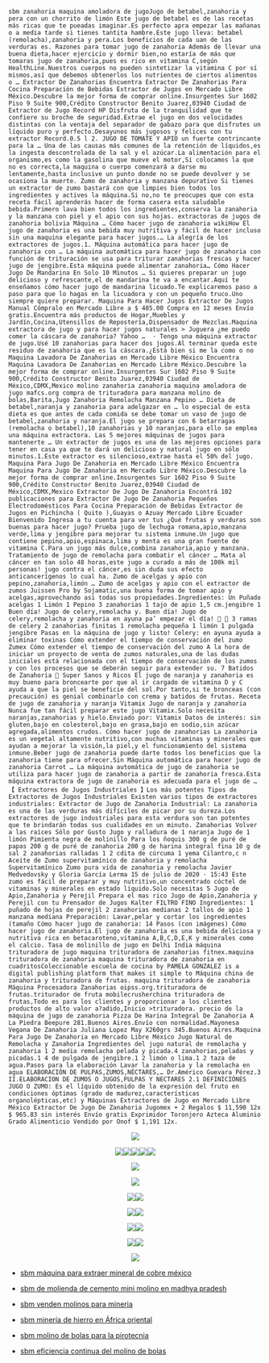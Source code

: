
```
sbm zanahoria maquina amoladora de jugoJugo de betabel,zanahoria y pera con un chorrito de limón Este jugo de betabel es de las recetas más ricas que te pueadas imaginar.Es perfecto apra empezar las mañanas o a media tarde si tienes tantita hambre.Este jugo lleva: betabel (remolacha),zanahoria y pera.Los beneficios de cada uan de las verduras es. Razones para tomar jugo de zanahoria Además de llevar una buena dieta,hacer ejercicio y dormir bien,no estaría de más que tomaras jugo de zanahoria,pues es rico en vitamina C,según HealthLine.Nuestros cuerpos no pueden sintetizar la vitamina C por sí mismos,así que debemos obtenerlos los nutrientes de ciertos alimentos o … Extractor De Zanahorias Encuentra Extractor De Zanahorias Para Cocina Preparación de Bebidas Extractor de Jugos en Mercado Libre México.Descubre la mejor forma de comprar online.Insurgentes Sur 1602 Piso 9 Suite 900,Crédito Constructor Benito Juarez,03940 Ciudad de Extractor de Jugo Record HP Disfruta de la tranquilidad que te confiere su broche de seguridad.Extrae el jugo en dos velocidades distintas con la ventaja del separador de gabazo para que disfrutes un líquido puro y perfecto.Desayunos más jugosos y felices con tu extractor Record.0.5 l 2. JUGO DE TOMATE Y APIO un fuerte contrincante para la … Una de las causas más comunes de la retención de líquidos,es la ingesta descontrolada de la sal y el azúcar.La alimentación para el organismo,es como la gasolina que mueve el motor,Si colocamos la que no es correcta,la maquina o cuerpo comenzará a darse mu lentamente,hasta inclusive un punto donde no se puede devolver y se ocasiona la muerte. Zumo de zanahoria y manzana depurativo Si tienes un extractor de zumo bastará con que limpies bien todos los ingredientes y actives la máquina.Si no,no te preocupes que con esta receta fácil aprenderás hacer de forma casera esta saludable bebida.Primero lava bien todos los ingredientes,conserva la zanahoria y la manzana con piel y el apio con sus hojas. extractoras de jugos de zanahoria bolivia Máquina … Cómo hacer jugo de zanahoria wikiHow El jugo de zanahoria es una bebida muy nutritiva y fácil de hacer incluso sin una maquina elegante para hacer jugos.… La alegría de los extractores de jugos.1. Máquina automática para hacer jugo de zanahoria con … La máquina automática para hacer jugo de zanahoria con función de trituración se usa para triturar zanahorias frescas y hacer jugo de jengibre.Esta máquina puede alimentar zanahoria… Cómo Hacer Jugo De Mandarina En Solo 10 Minutos … Si quieres preparar un jugo delicioso y refrescante,el de mandarina te va a encantar.Aquí te enseñamos cómo hacer jugo de mandarina licuado.Te explicaremos paso a paso para que lo hagas en la licuadora y con un pequeño truco.Uno siempre quiere preparar. Maquina Para Hacer Jugos Extractor De Jugos Manual Cómpralo en Mercado Libre a $ 485.00 Compra en 12 meses Envío gratis.Encuentra más productos de Hogar,Muebles y Jardín,Cocina,Utensillos de Repostería,Dispensador de Mezclas.Maquina extractora de jugo y para hacer jugos naturales > Juguera ¿me puedo comer la cáscara de zanahoria? Yahoo …  · Tengo una máquina extractor de jugo.Usé 10 zanahorias para hacer dos jugos.Al terminar queda este residuo de zanahoria que es la cáscara.¿Está bien si me la como o no Maquina Lavadora De Zanahorias en Mercado Libre México Encuentra Maquina Lavadora De Zanahorias en Mercado Libre México.Descubre la mejor forma de comprar online.Insurgentes Sur 1602 Piso 9 Suite 900,Crédito Constructor Benito Juarez,03940 Ciudad de México,CDMX,Mexico molino zanahoria zanahoria maquina amoladora de jugo mafcs.org compra de trituradora para manzana molino de bolas,Barita,Jugo Zanahoria Remolacha Manzana Pepino … Dieta de betabel,naranja y zanahoria para adelgazar en … lo especial de esta dieta es que antes de cada comida se debe tomar un vaso de jugo de betabel,zanahoria y naranja.El jugo se prepara con 6 betarragas (remolacha o betabel),10 zanahorias y 10 naranjas,para ello se emplea una máquina extractora. Las 5 mejores máquinas de jugos para mantenerte … Un extractor de jugos es una de las mejores opciones para tener en casa ya que te dará un delicioso y natural jugo en sólo minutos.1.Este extractor es silencioso,extrae hasta el 50% del jugo. Maquina Para Jugo De Zanahoria en Mercado Libre México Encuentra Maquina Para Jugo De Zanahoria en Mercado Libre México.Descubre la mejor forma de comprar online.Insurgentes Sur 1602 Piso 9 Suite 900,Crédito Constructor Benito Juarez,03940 Ciudad de México,CDMX,Mexico Extractor De Jugo De Zanahoria Encontrá 102 publicaciones para Extractor De Jugo De Zanahoria Pequeños Electrodomésticos Para Cocina Preparación de Bebidas Extractor de Jugos en Pichincha ( Quito ),Guayas o Azuay Mercado Libre Ecuador Bienvenido Ingresa a tu cuenta para ver tus ¿Qué frutas y verduras son buenas para hacer jugo? Prueba jugo de lechuga romana,apio,manzana verde,lima y jengibre para mejorar tu sistema inmune.Un jugo que contiene pepino,apio,espinaca,lima y menta es una gran fuente de vitamina C.Para un jugo más dulce,combina zanahoria,apio y manzana. Tratamiento de jugo de remolacha para combatir el cáncer … Mata al cáncer en tan solo 48 horas,este jugo a curado a más de 100k mil personas! jugo contra el cáncer,es sin duda sus efecto anticancerígenos lo cual ha. Zumo de acelgas y apio con pepino,zanahoria,limón … Zumo de acelgas y apio con el extractor de zumos Juissen Pro by Sojamatic,una buena forma de tomar apio y acelgas,aprovechando asi todas sus propiedades.Ingredientes: Un Puñado acelgas 1 Limón 1 Pepino 3 zanahorias 1 tajo de apio 1,5 cm.jengibre 1 Buen día! Jugo de celery,remolacha y. Buen día! Jugo de celery,remolacha y zanahoria en ayuna pa’ empezar el día! 🥕 🍋 3 ramas de celery 2 zanahorias finitas 1 remolacha pequeña 1 limón 1 pulgada jengibre Pasas en la máquina de jugo y listo! Celery: en ayuna ayuda a eliminar toxinas Cómo extender el tiempo de conservación del zumo Zumex Cómo extender el tiempo de conservación del zumo A la hora de iniciar un proyecto de venta de zumos naturales,una de las dudas iniciales está relacionada con el tiempo de conservación de los zumos y con los procesos que se deberán seguir para extender su. 7 Batidos de Zanahoria 🥕 Super Sanos y Ricos El jugo de naranja y zanahoria es muy bueno para broncearte por que al ir cargado de vitamina D y C ayuda a que la piel se beneficie del sol.Por tanto,si te bronceas (con precaución) es genial combinarlo con crema y batidos de frutas. Receta de jugo de zanahoria y naranja Vitamix Jugo de naranja y zanahoria Nunca fue tan fácil preparar este jugo Vitamix.Solo necesita naranjas,zanahorias y hielo.Enviado por: Vitamix Datos de interés: sin gluten,bajo en colesterol,bajo en grasa,bajo en sodio,sin azúcar agregada,alimentos crudos. Cómo hacer jugo de zanahorias La zanahoria es un vegetal altamente nutritivo,con muchas vitaminas y minerales que ayudan a mejorar la visión,la piel,y el funcionamiento del sistema inmune.Beber jugo de zanahoria puede darte todos los beneficios que la zanahoria tiene para ofrecer.Sin Máquina automática para hacer jugo de zanahoria Carrot … La máquina automática de jugo de zanahoria se utiliza para hacer jugo de zanahoria a partir de zanahoria fresca.Esta máquina extractora de jugo de zanahoria es adecuada para el jugo de … 【 Extractores de Jugos Industriales 】Los más potentes Tipos de Extractores de Jugos Industriales Existen varios tipos de extractores industriales: Extractor de Jugo de Zanahoria Industrial: La zanahoria es una de las verduras más difíciles de picar por su dureza.Los extractores de jugo industriales para esta verdura son tan potentes que te brindarán todas sus cualidades en un minuto. Zanahorias Volver a las raíces Sólo por Gusto Jugo y ralladura de 1 naranja Jugo de 1 limón Pimienta negra de molinillo Para los ñoquis 300 g de puré de papas 200 g de puré de zanahoria 200 g de harina integral fina 10 g de sal 2 zanahorias ralladas 1 2 cdita de cúrcuma 1 yema Cilantro,c n Aceite de Zumo supervitamínico de zanahoria y remolacha Supervitamínico Zumo pura vida de zanahoria y remolacha Javier Medvedovsky y Gloria García Lerma 15 de julio de 2020 · 15:43 Este zumo es fácil de preparar y muy nutritivo,un concentrado cóctel de vitaminas y minerales en estado líquido.Solo necesitas 5 Jugo de Apio,Zanahoria y Perejil Prepara el mas rico Jugo de Apio,Zanahoria y Perejil con tu Prensador de Jugos Kalter FILTRO FINO Ingredientes: 1 puñado de hojas de perejil 2 zanahorias medianas 2 tallos de apio 1 manzana mediana Preparación: Lavar,pelar y cortar los ingredientes (tamaño Cómo hacer jugo de zanahoria: 14 Pasos (con imágenes) Cómo hacer jugo de zanahoria.El jugo de zanahoria es una bebida deliciosa y nutritiva rica en betacaroteno,vitamina A,B,C,D,E,K y minerales como el calcio. Tasa de molinillo de jugo en Delhi India máquina trituradora de jugo maquina trituradora de zanahorias fitnex.maquina trituradora de zanahoria maquina trituradora de zanahoria en cuadritosColeccionable escuela de cocina by PAMELA GONZALEZ is a digital publishing platform that makes it simple to Máquina china de zanahoria y trituradora de frutas. maquina trituradora de zanahoria Máquina Procesadora Zanahorias oipss.org.trituradora de frutas.triturador de fruta mobilecrusherchina trituradora de frutas,Todo es para los clientes y proporcionar a los clientes productos de alto valor a?adido,Inicio >trituradora. precio de la máquina de jugo de zanahoria Pizza De Harina Integral De Zanahoria A La Piedra Beepure 281.Buenos Aires.Envío con normalidad.Mayonesa Vegana De Zanahoria Juliana Lopez May X260grs 345.Buenos Aires.Maquina Para Jugo De Zanahoria en Mercado Libre México Jugo Natural de Remolacha y Zanahoria Ingredientes del jugo natural de remolacha y zanahoria 1 2 media remolacha pelada y picada.4 zanahorias,peladas y picadas.1 4 de pulgada de jengibre.1 2 limón o lima.1 2 taza de agua.Pasos para la elaboración Lavar la zanahoria y la remolacha en agua ELABORACIÓN DE PULPAS,ZUMOS,NÉCTARES,… Dr.Américo Guevara Pérez.3 II.ELABORACION DE ZUMOS O JUGOS,PULPAS Y NECTARES 2.1 DEFINICIÓNES JUGO O ZUMO: Es el líquido obtenido de la expresión del fruto en condiciones óptimas (grado de madurez,características organolépticas,etc) y Máquinas Extractores de Jugo en Mercado Libre México Extractor De Jugo De Zanahoria Jugomex + 2 Regalos $ 11,590 12x $ 965.83 sin interés Envío gratis Exprimidor Toronjero Azteca Aluminio Grado Alimenticio Vendido por Onof $ 1,191 12x. 
```

<div align="center">

<a href="https://es-crusher.shibang-china.com/github&k=sbm+zanahoria+maquina+amoladora+de+jugo"><img src="https://static.shibang-china.com/es/crusher/logo.jpg"></a>

<a href="https://es-crusher.shibang-china.com/github&k=sbm+zanahoria+maquina+amoladora+de+jugo"><img src="https://static.shibang-china.com/es/crusher/index.jpg"></a><a href="https://es-crusher.shibang-china.com/material.htmlgithub&k=sbm+zanahoria+maquina+amoladora+de+jugo"><img src="https://static.shibang-china.com/es/crusher/material.jpg"></a><a href="https://es-crusher.shibang-china.com/application.htmlgithub&k=sbm+zanahoria+maquina+amoladora+de+jugo"><img src="https://static.shibang-china.com/es/crusher/application.jpg"></a><a href="https://es-crusher.shibang-china.com/aboutus.htmlgithub&k=sbm+zanahoria+maquina+amoladora+de+jugo"><img src="https://static.shibang-china.com/es/crusher/aboutus.jpg"></a><a href="https://es-crusher.shibang-china.com/contact.htmlgithub&k=sbm+zanahoria+maquina+amoladora+de+jugo"><img src="https://static.shibang-china.com/es/crusher/contact.jpg"></a>

<a href="https://es-crusher.shibang-china.com/github&k=sbm+zanahoria+maquina+amoladora+de+jugo"><img src="https://static.shibang-china.com/es/crusher/banner.jpg"></a>

<a href="https://swt.shibang-china.com/github&k=sbm+zanahoria+maquina+amoladora+de+jugo"><img src="https://static.shibang-china.com/es/crusher/text.jpg"></a>

<a href="https://swt.shibang-china.com/github&k=sbm+zanahoria+maquina+amoladora+de+jugo"><img src="https://static.shibang-china.com/es/crusher/chat.jpg"></a><a href="https://es-crusher.shibang-china.com/contact.htmlgithub&k=sbm+zanahoria+maquina+amoladora+de+jugo"><img src="https://static.shibang-china.com/es/crusher/message.jpg"></a>

<a href="https://es-crusher.shibang-china.com/products/pe.htmlgithub&k=sbm+zanahoria+maquina+amoladora+de+jugo"><img src="https://static.shibang-china.com/es/crusher/pe.jpg"></a><a href="https://es-crusher.shibang-china.com/products/pf.htmlgithub&k=sbm+zanahoria+maquina+amoladora+de+jugo"><img src="https://static.shibang-china.com/es/crusher/pf.jpg"></a>

<a href="https://es-crusher.shibang-china.com/products/hpt.htmlgithub&k=sbm+zanahoria+maquina+amoladora+de+jugo"><img src="https://static.shibang-china.com/es/crusher/hpt.jpg"></a><a href="https://es-crusher.shibang-china.com/products/vsi.htmlgithub&k=sbm+zanahoria+maquina+amoladora+de+jugo"><img src="https://static.shibang-china.com/es/crusher/vsi.jpg"></a>

<a href="https://es-crusher.shibang-china.com/products/klv.htmlgithub&k=sbm+zanahoria+maquina+amoladora+de+jugo"><img src="https://static.shibang-china.com/es/crusher/klv.jpg"></a><a href="https://es-crusher.shibang-china.com/products/portable.htmlgithub&k=sbm+zanahoria+maquina+amoladora+de+jugo"><img src="https://static.shibang-china.com/es/crusher/portable.jpg"></a>

<a href="https://swt.shibang-china.com/github&k=sbm+zanahoria+maquina+amoladora+de+jugo"><img src="https://static.shibang-china.com/es/crusher/case.jpg"></a>

</div>


* [sbm máquina para extraer mineral de cobre méxico](sbm%20m%C3%A1quina%20para%20extraer%20mineral%20de%20cobre%20m%C3%A9xico.md)

* [sbm de molienda de cemento mini molino en madhya pradesh](sbm%20de%20molienda%20de%20cemento%20mini%20molino%20en%20madhya%20pradesh.md)

* [sbm venden molinos para mineria](sbm%20venden%20molinos%20para%20mineria.md)

* [sbm minería de hierro en África oriental](sbm%20miner%C3%ADa%20de%20hierro%20en%20%C3%81frica%20oriental.md)

* [sbm molino de bolas para la pirotecnia](sbm%20molino%20de%20bolas%20para%20la%20pirotecnia.md)

* [sbm eficiencia continua del molino de bolas](sbm%20eficiencia%20continua%20del%20molino%20de%20bolas.md)